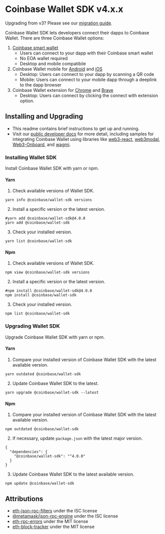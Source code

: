 # Coinbase Wallet SDK v4.x.x

Upgrading from v3? Please see our [migration guide](packages/wallet-sdk/docs/migration_guide.md).

Coinbase Wallet SDK lets developers connect their dapps to Coinbase Wallet. There are three Coinbase Wallet options:

1. [Coinbase smart wallet](https://keys.coinbase.com/onboarding)
   - Users can connect to your dapp with their Coinbase smart wallet
   - No EOA wallet required
   - Desktop and mobile compatibile
1. Coinbase Wallet mobile for [Android](https://play.google.com/store/apps/details?id=org.toshi&referrer=utm_source%3DWallet_LP) and [iOS](https://apps.apple.com/app/apple-store/id1278383455?pt=118788940&ct=Wallet_LP&mt=8)
   - Desktop: Users can connect to your dapp by scanning a QR code
   - Mobile: Users can connect to your mobile dapp through a deeplink to the dapp browser
1. Coinbase Wallet extension for [Chrome](https://chrome.google.com/webstore/detail/coinbase-wallet-extension/hnfanknocfeofbddgcijnmhnfnkdnaad?hl=en) and [Brave](https://chromewebstore.google.com/detail/coinbase-wallet-extension/hnfanknocfeofbddgcijnmhnfnkdnaad?hl=en)
   - Desktop: Users can connect by clicking the connect with extension option.

## Installing and Upgrading

- This readme contains brief instructions to get up and running.
- Visit our [public developer docs](https://docs.cloud.coinbase.com/wallet-sdk/docs) for more detail, including samples for integrating Coinbase Wallet using libraries like [web3-react](https://github.com/Uniswap/web3-react), [web3modal](https://github.com/Web3Modal/web3modal), [Web3-Onboard](https://docs.blocknative.com/onboard), and [wagmi](https://wagmi.sh/).

### Installing Wallet SDK

Install Coinbase Wallet SDK with yarn or npm.

#### Yarn

1. Check available versions of Wallet SDK.

```shell
yarn info @coinbase/wallet-sdk versions
```

2. Install a specific version or the latest version.

```shell
#yarn add @coinbase/wallet-sdk@4.0.0
yarn add @coinbase/wallet-sdk
```

3. Check your installed version.

```shell
yarn list @coinbase/wallet-sdk
```

#### Npm

1. Check available versions of Wallet SDK.

```shell
npm view @coinbase/wallet-sdk versions
```

2. Install a specific version or the latest version.

```shell
#npm install @coinbase/wallet-sdk@4.0.0
npm install @coinbase/wallet-sdk
```

3. Check your installed version.

```shell
npm list @coinbase/wallet-sdk
```

### Upgrading Wallet SDK

Upgrade Coinbase Wallet SDK with yarn or npm.

#### Yarn

1. Compare your installed version of Coinbase Wallet SDK with the latest available version.

```shell
yarn outdated @coinbase/wallet-sdk
```

2. Update Coinbase Wallet SDK to the latest.

```shell
yarn upgrade @coinbase/wallet-sdk --latest
```

#### Npm

1. Compare your installed version of Coinbase Wallet SDK with the latest available version.

```shell
npm outdated @coinbase/wallet-sdk
```

2. If necessary, update `package.json` with the latest major version.

```shell
{
  "dependencies": {
    "@coinbase/wallet-sdk": "^4.0.0"
  }
}
```

3. Update Coinbase Wallet SDK to the latest available version.

```shell
npm update @coinbase/wallet-sdk
```

## Attributions

- [eth-json-rpc-filters](https://github.com/MetaMask/eth-json-rpc-filters/blob/main/LICENSE) under the ISC license
- [@metamask/json-rpc-engine](https://github.com/MetaMask/json-rpc-engine/blob/main/LICENSE) under the ISC license
- [eth-rpc-errors](https://github.com/MetaMask/eth-rpc-errors/blob/main/LICENSE) under the MIT license
- [eth-block-tracker](https://github.com/MetaMask/eth-block-tracker/blob/master/LICENSE) under the MIT license
